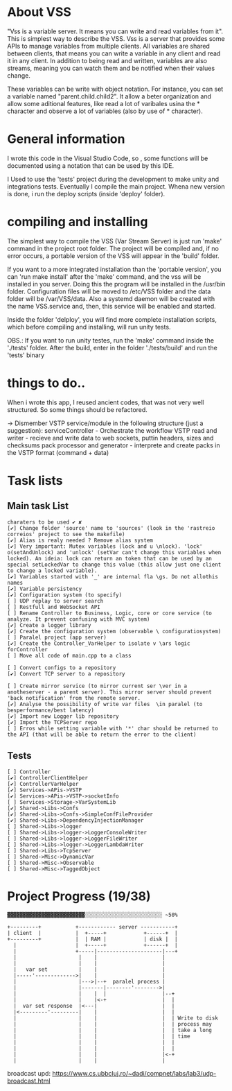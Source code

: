 # About VSS
  "Vss is a variable server. It means you can write and read variables from it". This is simplest way to describe the VSS. Vss is a server that provides some APIs to manage variables from multiple clients. 
  All variables are shared between clients, that means you can write a variable in any client and read it in any client.
  In addition to being read and written, variables are also streams, meaning you can watch them and be notified when their values ​​change.

  These variables can be write with object notation. For instance, you can set a variable named "parent.child.child2". It allow a beter organization and allow some aditional features, like read a lot of varibales usina the * character and observe a lot of variables (also by use of * character).

# General information
  I wrote this code in the Visual Studio Code, so , some functions will be documented using a notation
  that can be used by this IDE.


  I Used to use the 'tests' project during the development to make unity and integrations tests. Eventually I compile the main project.
  Whena new version is done, i run the deploy scripts (inside 'deploy' folder).

# compiling and installing 
  The simplest way to compile the VSS (Var Stream Server) is just run 'make' command in the project root folder. The project will be compiled and, if no error occurs, a portable version of the VSS will appear in the 'build' folder.
  
  If you want to a more integrated installation than the 'portable version', you can 'run make install' after the 'make' command, and the vss will be installed in you server. Doing this the program will be installed in the /usr/bin folder. Configuration files will be moved to /etc/VSS folder and the data folder will be /var/VSS/data. Also a systemd daemon will be created with the name VSS.service and, then, this service will be enabled and started.

  Inside the folder 'delploy', you will find more complete installation scripts, which before compiling and installing, will run unity tests.
  
  OBS.: If you want to run unity testes, run the 'make' command inside the './tests' folder. After the build, enter in the folder './tests/build' and run the 'tests' binary


# things to do..
  When i wrote this app, I reused ancient codes, that was not very well structured. So some things should be refactored.

  -> Dismember VSTP service/module in the following structure (just a suggestion):
      serviceController - Orchestrate the workflow
      VSTP read and writer - recieve and write data to web sockets, puttin headers, sizes and checksums
      pack processor and generator - interprete and create packs in the VSTP format (command + data)


# Task lists
## Main task List
    charaters to be used ✔ ✘
    [✔] Change folder 'source' name to 'sources' (look in the 'rastreio correios' project to see the makefile)
    [✔] Alias is realy needed ? Remove alias system
    [✔] Very important: Mutex variables (lock and u \nlock). 'lock' o(setAndUnlock) and 'unlock' (setVar can't change this variables when locked). An ideia: lock can return an token that can be used by an special setLockedVar to change this value (this allow just one client to change a locked variable).
    [✔] Variables started with '_' are internal fla \gs. Do not allothis names
    [✔] Variable persistency
    [✔] Configuration system (to specify)
    [ ] UDP replay to server search
    [ ] Restfull and WebSocket API
    [ ] Rename Controller to Business, Logic, core or core service (to analyze. It prevent confusing with MVC system)
    [✔] Create a logger library
    [✔] Create the configuration system (observable \ configuratiosystem)
    [ ] Paralel project (app server)
    [✔] Create the Controller_VarHelper to isolate v \ars logic forController
    [ ] Move all code of main.cpp to a class
  
    [ ] Convert configs to a repository
    [✔] Convert TCP server to a repository
  
    [ ] Create mirror service (to mirror current ser \ver in a anotheserver - a parent server). This mirror server should prevent 'back notification' from the remote server.
    [✔] Analyse the possibility of write var files  \in paralel (to besperformance/best latency)
    [✔] Import new Logger lib repository
    [✔] Import the TCPServer repo
    [ ] Erros while setting variable with '*' char should be returned to the API (that will be able to return the error to the client)
## Tests
    [ ] Controller
    [✔] ControllerClientHelper
    [✔] ControllerVarHelper
    [✔] Services->APis->VSTP
    [✔] Services->APis->VSTP->socketInfo
    [ ] Services->Storage->VarSystemLib
    [✔] Shared->Libs->Confs
    [✔] Shared->Libs->Confs->SimpleConfFileProvider
    [✔] Shared->Libs->DependencyInjectionManager
    [ ] Shared->Libs->logger
    [ ] Shared->Libs->logger->LoggerConsoleWriter
    [ ] Shared->Libs->logger->LoggerFileWriter
    [ ] Shared->Libs->logger->LoggerLambdaWriter
    [ ] Shared->Libs->TcpServer
    [ ] Shared->Misc->DynamicVar
    [ ] Shared->Misc->Observable
    [ ] Shared->Misc->TaggedObject

    

# Project Progress (19/38)
    ▓▓▓▓▓▓▓▓▓▓▓▓▓▓▓▓▓▓▓▓▓▓▓▓▓░░░░░░░░░░░░░░░░░░░░░░░░░ ~50%

```
+---------+           +------------ server -----------+
| client  |           |  +-----+            +------+  |
+---------+           |  | RAM |            | disk |  |
  |                   |  +-----+            +------+  |
  |                   +-----|---------------------|---+
  |                    |    |                     |
  |                    |    |                     |
  |   var set          |    |                     |
  |-----'------------->|    |                     |
  |                    |--->|--+  paralel process |
  |                    |-------|--------'-------->|
  |                    |    |  |                  |--+
  |                    |    |<-+                  |  |
  |  var set response  |<---|                     |  |
  |<---------'---------|    |                     |  |
  |                    |    |                     |  | Write to disk
  |                    |    |                     |  | process may
  |                    |    |                     |  | take a long
  |                    |    |                     |  | time
  |                    |    |                     |  |
  |                    |    |                     |  |
  |                    |    |                     |<-+
  |                    |    |                     |
```




broadcast upd: https://www.cs.ubbcluj.ro/~dadi/compnet/labs/lab3/udp-broadcast.html